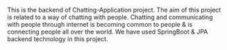 This is the backend of Chatting-Application project.
The aim of this project is related to a way of chatting with people. 
Chatting and communicating with people through internet is becoming common to people & is connecting people all over the
world.
We have used SpringBoot & JPA backend technology in this project. 
